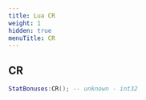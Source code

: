 ```yaml
---
title: Lua CR
weight: 1
hidden: true
menuTitle: CR
---
```

## CR
```lua
StatBonuses:CR(); -- unknown - int32
```